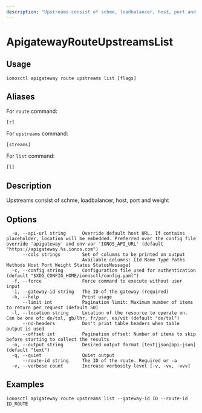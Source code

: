 ```yaml
---
description: "Upstreams consist of schme, loadbalancer, host, port and weight"
---
```


# ApigatewayRouteUpstreamsList

## Usage

```text
ionosctl apigateway route upstreams list [flags]
```

## Aliases

For `route` command:

```text
[r]
```

For `upstreams` command:

```text
[streams]
```

For `list` command:

```text
[l]
```

## Description

Upstreams consist of schme, loadbalancer, host, port and weight

## Options

```text
  -u, --api-url string      Override default host URL. If contains placeholder, location will be embedded. Preferred over the config file override 'apigateway' and env var 'IONOS_API_URL' (default "https://apigateway.%s.ionos.com")
      --cols strings        Set of columns to be printed on output 
                            Available columns: [Id Name Type Paths Methods Host Port Weight Status StatusMessage]
  -c, --config string       Configuration file used for authentication (default "$XDG_CONFIG_HOME/ionosctl/config.yaml")
  -f, --force               Force command to execute without user input
  -i, --gateway-id string   The ID of the gateway (required)
  -h, --help                Print usage
      --limit int           Pagination limit: Maximum number of items to return per request (default 50)
  -l, --location string     Location of the resource to operate on. Can be one of: de/txl, gb/lhr, fr/par, es/vit (default "de/txl")
      --no-headers          Don't print table headers when table output is used
      --offset int          Pagination offset: Number of items to skip before starting to collect the results
  -o, --output string       Desired output format [text|json|api-json] (default "text")
  -q, --quiet               Quiet output
      --route-id string     The ID of the route. Required or -a
  -v, --verbose count       Increase verbosity level [-v, -vv, -vvv]
```

## Examples

```text
ionosctl apigateway route upstreams list --gateway-id ID --route-id ID_ROUTE
```


